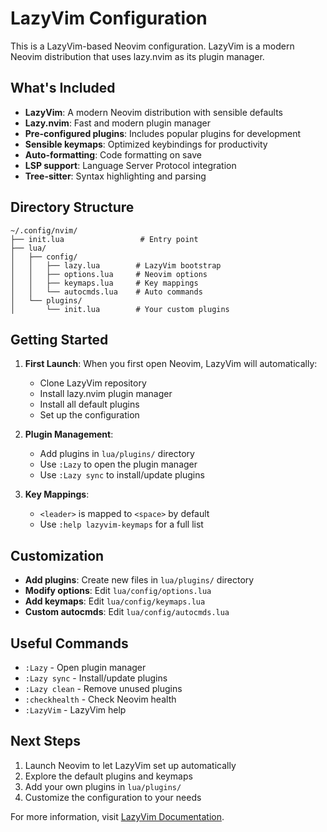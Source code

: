 # LazyVim Configuration

This is a LazyVim-based Neovim configuration. LazyVim is a modern Neovim distribution that uses lazy.nvim as its plugin manager.

## What's Included

- **LazyVim**: A modern Neovim distribution with sensible defaults
- **Lazy.nvim**: Fast and modern plugin manager
- **Pre-configured plugins**: Includes popular plugins for development
- **Sensible keymaps**: Optimized keybindings for productivity
- **Auto-formatting**: Code formatting on save
- **LSP support**: Language Server Protocol integration
- **Tree-sitter**: Syntax highlighting and parsing

## Directory Structure

```
~/.config/nvim/
├── init.lua                 # Entry point
├── lua/
│   ├── config/
│   │   ├── lazy.lua        # LazyVim bootstrap
│   │   ├── options.lua     # Neovim options
│   │   ├── keymaps.lua     # Key mappings
│   │   └── autocmds.lua    # Auto commands
│   └── plugins/
│       └── init.lua        # Your custom plugins
```

## Getting Started

1. **First Launch**: When you first open Neovim, LazyVim will automatically:

   - Clone LazyVim repository
   - Install lazy.nvim plugin manager
   - Install all default plugins
   - Set up the configuration

2. **Plugin Management**:

   - Add plugins in `lua/plugins/` directory
   - Use `:Lazy` to open the plugin manager
   - Use `:Lazy sync` to install/update plugins

3. **Key Mappings**:
   - `<leader>` is mapped to `<space>` by default
   - Use `:help lazyvim-keymaps` for a full list

## Customization

- **Add plugins**: Create new files in `lua/plugins/` directory
- **Modify options**: Edit `lua/config/options.lua`
- **Add keymaps**: Edit `lua/config/keymaps.lua`
- **Custom autocmds**: Edit `lua/config/autocmds.lua`

## Useful Commands

- `:Lazy` - Open plugin manager
- `:Lazy sync` - Install/update plugins
- `:Lazy clean` - Remove unused plugins
- `:checkhealth` - Check Neovim health
- `:LazyVim` - LazyVim help

## Next Steps

1. Launch Neovim to let LazyVim set up automatically
2. Explore the default plugins and keymaps
3. Add your own plugins in `lua/plugins/`
4. Customize the configuration to your needs

For more information, visit [LazyVim Documentation](https://lazyvim.github.io/).
